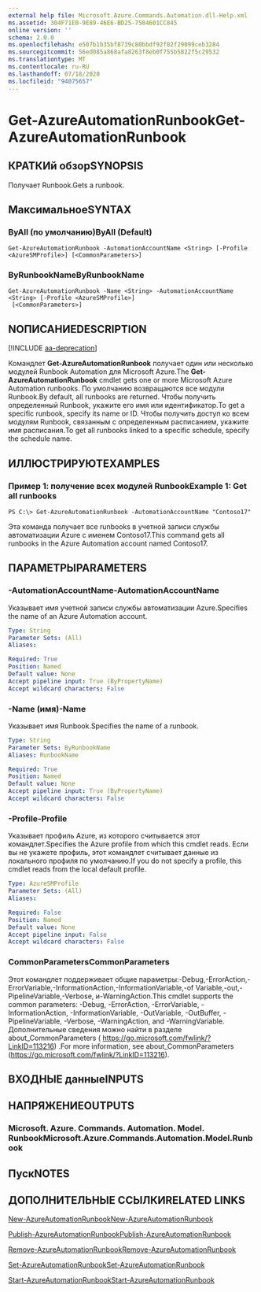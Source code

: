 ```yaml
---
external help file: Microsoft.Azure.Commands.Automation.dll-Help.xml
ms.assetid: 304F71E0-9E89-46E6-BD25-7584601CC845
online version: ''
schema: 2.0.0
ms.openlocfilehash: e507b1b35bf8739c80bbdf92f02f29099ceb3284
ms.sourcegitcommit: 56ed085a868afa8263f8eb0f755b5822f5c29532
ms.translationtype: MT
ms.contentlocale: ru-RU
ms.lasthandoff: 07/18/2020
ms.locfileid: "94075657"
---
```

# <span data-ttu-id="9e972-101">Get-AzureAutomationRunbook</span><span class="sxs-lookup"><span data-stu-id="9e972-101">Get-AzureAutomationRunbook</span></span>

## <span data-ttu-id="9e972-102">КРАТКИй обзор</span><span class="sxs-lookup"><span data-stu-id="9e972-102">SYNOPSIS</span></span>

<span data-ttu-id="9e972-103">Получает Runbook.</span><span class="sxs-lookup"><span data-stu-id="9e972-103">Gets a runbook.</span></span>

## <span data-ttu-id="9e972-104">Максимальное</span><span class="sxs-lookup"><span data-stu-id="9e972-104">SYNTAX</span></span>

### <span data-ttu-id="9e972-105">ByAll (по умолчанию)</span><span class="sxs-lookup"><span data-stu-id="9e972-105">ByAll (Default)</span></span>
```
Get-AzureAutomationRunbook -AutomationAccountName <String> [-Profile <AzureSMProfile>] [<CommonParameters>]
```

### <span data-ttu-id="9e972-106">ByRunbookName</span><span class="sxs-lookup"><span data-stu-id="9e972-106">ByRunbookName</span></span>
```
Get-AzureAutomationRunbook -Name <String> -AutomationAccountName <String> [-Profile <AzureSMProfile>]
 [<CommonParameters>]
```

## <span data-ttu-id="9e972-107">NОПИСАНИЕ</span><span class="sxs-lookup"><span data-stu-id="9e972-107">DESCRIPTION</span></span>

[!INCLUDE [aa-deprecation](../include/aa-deprecation.md)]

<span data-ttu-id="9e972-108">Командлет **Get-AzureAutomationRunbook** получает один или несколько модулей Runbook Automation для Microsoft Azure.</span><span class="sxs-lookup"><span data-stu-id="9e972-108">The **Get-AzureAutomationRunbook** cmdlet gets one or more Microsoft Azure Automation runbooks.</span></span>
<span data-ttu-id="9e972-109">По умолчанию возвращаются все модули Runbook.</span><span class="sxs-lookup"><span data-stu-id="9e972-109">By default, all runbooks are returned.</span></span>
<span data-ttu-id="9e972-110">Чтобы получить определенный Runbook, укажите его имя или идентификатор.</span><span class="sxs-lookup"><span data-stu-id="9e972-110">To get a specific runbook, specify its name or ID.</span></span>
<span data-ttu-id="9e972-111">Чтобы получить доступ ко всем модулям Runbook, связанным с определенным расписанием, укажите имя расписания.</span><span class="sxs-lookup"><span data-stu-id="9e972-111">To get all runbooks linked to a specific schedule, specify the schedule name.</span></span>

## <span data-ttu-id="9e972-112">ИЛЛЮСТРИРУЮТ</span><span class="sxs-lookup"><span data-stu-id="9e972-112">EXAMPLES</span></span>

### <span data-ttu-id="9e972-113">Пример 1: получение всех модулей Runbook</span><span class="sxs-lookup"><span data-stu-id="9e972-113">Example 1: Get all runbooks</span></span>
```
PS C:\> Get-AzureAutomationRunbook -AutomationAccountName "Contoso17"
```

<span data-ttu-id="9e972-114">Эта команда получает все runbooks в учетной записи службы автоматизации Azure с именем Contoso17.</span><span class="sxs-lookup"><span data-stu-id="9e972-114">This command gets all runbooks in the Azure Automation account named Contoso17.</span></span>

## <span data-ttu-id="9e972-115">ПАРАМЕТРЫ</span><span class="sxs-lookup"><span data-stu-id="9e972-115">PARAMETERS</span></span>

### <span data-ttu-id="9e972-116">-AutomationAccountName</span><span class="sxs-lookup"><span data-stu-id="9e972-116">-AutomationAccountName</span></span>
<span data-ttu-id="9e972-117">Указывает имя учетной записи службы автоматизации Azure.</span><span class="sxs-lookup"><span data-stu-id="9e972-117">Specifies the name of an Azure Automation account.</span></span>

```yaml
Type: String
Parameter Sets: (All)
Aliases: 

Required: True
Position: Named
Default value: None
Accept pipeline input: True (ByPropertyName)
Accept wildcard characters: False
```

### <span data-ttu-id="9e972-118">-Name (имя)</span><span class="sxs-lookup"><span data-stu-id="9e972-118">-Name</span></span>
<span data-ttu-id="9e972-119">Указывает имя Runbook.</span><span class="sxs-lookup"><span data-stu-id="9e972-119">Specifies the name of a runbook.</span></span>

```yaml
Type: String
Parameter Sets: ByRunbookName
Aliases: RunbookName

Required: True
Position: Named
Default value: None
Accept pipeline input: True (ByPropertyName)
Accept wildcard characters: False
```

### <span data-ttu-id="9e972-120">-Profile</span><span class="sxs-lookup"><span data-stu-id="9e972-120">-Profile</span></span>
<span data-ttu-id="9e972-121">Указывает профиль Azure, из которого считывается этот командлет.</span><span class="sxs-lookup"><span data-stu-id="9e972-121">Specifies the Azure profile from which this cmdlet reads.</span></span>
<span data-ttu-id="9e972-122">Если вы не укажете профиль, этот командлет считывает данные из локального профиля по умолчанию.</span><span class="sxs-lookup"><span data-stu-id="9e972-122">If you do not specify a profile, this cmdlet reads from the local default profile.</span></span>

```yaml
Type: AzureSMProfile
Parameter Sets: (All)
Aliases: 

Required: False
Position: Named
Default value: None
Accept pipeline input: False
Accept wildcard characters: False
```

### <span data-ttu-id="9e972-123">CommonParameters</span><span class="sxs-lookup"><span data-stu-id="9e972-123">CommonParameters</span></span>
<span data-ttu-id="9e972-124">Этот командлет поддерживает общие параметры:-Debug,-ErrorAction,-ErrorVariable,-InformationAction,-InformationVariable,-of Variable,-out,-PipelineVariable,-Verbose, и-WarningAction.</span><span class="sxs-lookup"><span data-stu-id="9e972-124">This cmdlet supports the common parameters: -Debug, -ErrorAction, -ErrorVariable, -InformationAction, -InformationVariable, -OutVariable, -OutBuffer, -PipelineVariable, -Verbose, -WarningAction, and -WarningVariable.</span></span> <span data-ttu-id="9e972-125">Дополнительные сведения можно найти в разделе about_CommonParameters ( https://go.microsoft.com/fwlink/?LinkID=113216) .</span><span class="sxs-lookup"><span data-stu-id="9e972-125">For more information, see about_CommonParameters (https://go.microsoft.com/fwlink/?LinkID=113216).</span></span>

## <span data-ttu-id="9e972-126">ВХОДНЫЕ данные</span><span class="sxs-lookup"><span data-stu-id="9e972-126">INPUTS</span></span>

## <span data-ttu-id="9e972-127">НАПРЯЖЕНИЕ</span><span class="sxs-lookup"><span data-stu-id="9e972-127">OUTPUTS</span></span>

### <span data-ttu-id="9e972-128">Microsoft. Azure. Commands. Automation. Model. Runbook</span><span class="sxs-lookup"><span data-stu-id="9e972-128">Microsoft.Azure.Commands.Automation.Model.Runbook</span></span>

## <span data-ttu-id="9e972-129">Пуск</span><span class="sxs-lookup"><span data-stu-id="9e972-129">NOTES</span></span>

## <span data-ttu-id="9e972-130">ДОПОЛНИТЕЛЬНЫЕ ССЫЛКИ</span><span class="sxs-lookup"><span data-stu-id="9e972-130">RELATED LINKS</span></span>

[<span data-ttu-id="9e972-131">New-AzureAutomationRunbook</span><span class="sxs-lookup"><span data-stu-id="9e972-131">New-AzureAutomationRunbook</span></span>](./New-AzureAutomationRunbook.md)

[<span data-ttu-id="9e972-132">Publish-AzureAutomationRunbook</span><span class="sxs-lookup"><span data-stu-id="9e972-132">Publish-AzureAutomationRunbook</span></span>](./Publish-AzureAutomationRunbook.md)

[<span data-ttu-id="9e972-133">Remove-AzureAutomationRunbook</span><span class="sxs-lookup"><span data-stu-id="9e972-133">Remove-AzureAutomationRunbook</span></span>](./Remove-AzureAutomationRunbook.md)

[<span data-ttu-id="9e972-134">Set-AzureAutomationRunbook</span><span class="sxs-lookup"><span data-stu-id="9e972-134">Set-AzureAutomationRunbook</span></span>](./Set-AzureAutomationRunbook.md)

[<span data-ttu-id="9e972-135">Start-AzureAutomationRunbook</span><span class="sxs-lookup"><span data-stu-id="9e972-135">Start-AzureAutomationRunbook</span></span>](./Start-AzureAutomationRunbook.md)


